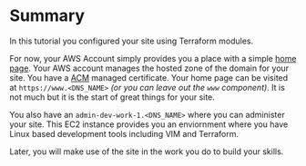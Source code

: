 # Summary
In this tutorial you configured your site using Terraform modules.

For now, your AWS Account simply provides you a place with a simple [home
page](https://en.wikipedia.org/wiki/Home_page). Your AWS account manages the
hosted zone of the domain for your site. You have a
[ACM](https://docs.aws.amazon.com/acm/latest/userguide/acm-overview.html)
managed certificate. Your home page can be visited at `https://www.<DNS_NAME>`
_(or you can leave out the `www` component)_. It is not much but it is the
start of great things for your site.

You also have an `admin-dev-work-1.<DNS_NAME>` where you can administer your
site. This EC2 instance provides you an enviornment where you have Linux based
development tools including VIM and Terraform.

Later, you will make use of the site in the work you do to build your skills.
